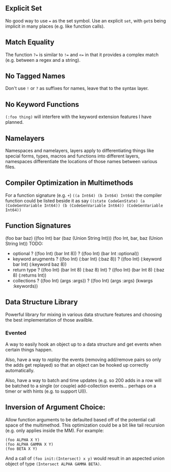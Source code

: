## Explicit Set

No good way to use `=` as the set symbol. Use an explicit `set`, with `get`s being implicit in many places (e.g. like function calls).

## Match Equality

The function `?=` is similar to `!=` and `<=` in that it provides a complex match (e.g. between a regex and a string).

## No Tagged Names

Don't use `!` or `?` as suffixes for names, leave that to the syntax layer.

## No Keyword Functions

`(:foo thing)` will interfere with the keyword extension features I have planned.

## Namelayers

Namespaces and namelayers, layers apply to differentiating things like special forms, types, macros and functions into different layers, namespaces differentiate the locations of those names between various files.

## Compiler Optimization in Multimethods

For a function signature (e.g. `+`) `((a Int64) (b Int64) Int64)` the compiler function could be listed beside it as say `((state CodeGenState) (a (CodeGenVariable Int64)) (b (CodeGenVariable Int64)) (CodeGenVariable Int64))`

## Function Signatures

(foo bar baz)
((foo Int) bar (baz (Union String Int)))
(foo Int, bar, baz (Union String Int))
TODO:
* optional
  ? ((foo Int) (bar Int 8))
  ? ((foo Int) (bar Int :optional))
* keyword arugments
  ? ((foo Int) (:bar Int) (:baz 8))
  ? ((foo Int) (:keyword bar Int) (:keyword baz 8))
* return type
  ? ((foo Int) (bar Int 8) (:baz 8) Int)
  ? ((foo Int) (bar Int 8) (:baz 8) (:returns Int))
* collections
  ? ((foo Int) (args :args))
  ? ((foo Int) (args :args) (kwargs :keywords))

## Data Structure Library

Powerful library for mixing in various data structure features and choosing the best implementation of those availble.

### Evented

A way to easily hook an object up to a data structure and get events when certain things happen. 

Also, have a way to *replay* the events (removing add/remove pairs so only the adds get replayed) so that an object can be hooked up correctly automatically.

Also, have a way to batch and time updates (e.g. so 200 adds in a row will be batched to a single (or couple) add-collection events... perhaps on a timer or with hints (e.g. to support UI)).

## Inversion of Argument Choice:

Allow function arguments to be defaulted based off of the potential call space of the multimethod. This optimization could be a bit like tail recursion (e.g. only applies inside the MM). For example:

```
(foo ALPHA X Y)
(foo ALPHA GAMMA X Y)
(foo BETA X Y)
```

And a call of `(foo init:(Intersect) x y)` would result in an aspected union object of type `(Intersect ALPHA GAMMA BETA)`.